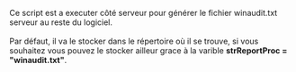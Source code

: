 Ce script est a executer côté serveur pour générer le fichier winaudit.txt serveur au reste du logiciel.<br><br>
Par défaut, il va le stocker dans le répertoire où il se trouve, si vous souhaitez vous pouvez le stocker ailleur grace à la varible <b>strReportProc = "winaudit.txt"</b>.
